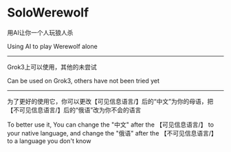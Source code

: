 # SoloWerewolf

用AI让你一个人玩狼人杀

Using AI to play Werewolf alone

-----

Grok3上可以使用，其他的未尝试

Can be used on Grok3, others have not been tried yet

-----

为了更好的使用它，你可以更改【可见信息语言/】后的“中文”为你的母语，把【不可见信息语言/】后的“俄语”改为你不会的语言

To better use it, You can change the "中文" after the 【可见信息语言/】 to your native language, and change the "俄语" after the 【不可见信息语言/】 to a language you don't know

